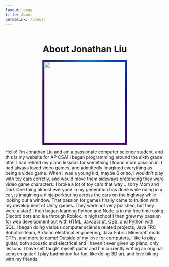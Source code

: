 ```yaml
---
layout: page
title: About
permalink: /about/
---
```

<style>
    #AboutMePhoto
    {
    --angle: 0deg;
    border: 6px solid;
    border-image: conic-gradient(from var(--angle), rgb(8, 133, 229), rgb(3, 9, 191), rgb(83, 2, 134), rgb(59, 1, 96), rgb(63, 1, 70), rgb(8, 133, 229)) 1;
    animation: 3s rotate linear infinite;
    width:256px;
    }

@keyframes rotate {
    to {
      --angle: 360deg;
    }
  }
  
  @property --angle {
    syntax: '<angle>';
    initial-value: 0deg;
    inherits: false;
  }
    #aboutWrapper
    {
        display:flex;
        justify-content:center;
        flex-direction: column;
        align-items:center;
    }
</style>
<div id="aboutWrapper">
<h1>About Jonathan Liu</h1>
<img src="{{site.baseurl}}/images/me.jpg" id="AboutMePhoto">
<p>Hello! I'm Jonathan Liu and am a passionate computer science student, and this is my website for AP CSA! I began programming around the sixth grade after I had retired my piano lessons for something I found more passion in. I had always loved video games, and admittedly imagined everything as being a video game. When I was a young kid, maybe 6 or so, I wouldn't play with toy cars corrctly, and would move them sideways pretending they were video game characters. I broke a lot of toy cars that way... sorry Mom and Dad. One thing almost everyone in my generation has done while riding in a car, is imagining a ninja parkouring across the cars on the highway while looking out a window. That passion for games finally came to fruition with my development of Unity games. They were not very polished, but they were a start! I then began learning Python and Node.js in my free time using Discord bots and lua through Roblox. In highschool I then grew my passion for web development out with HTML, JavaScript, CSS, and Python with SQL. I began doing various computer science related projects, Java FRC Robotics team, Arduino electrical engineering, Java Fabric Minecraft mods, CTFs, and more to come! Outside of my love for computers, I like to play guitar, both acoustic and electrical and I haven't ever given up piano, only lessons. I have self taught myself guitar and I'm currently writing an original song on guitar!  
I play badminton for fun, like doing 3D art, and love biking with my friends.</p>
</div>
